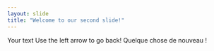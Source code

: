 ```yaml
---
layout: slide
title: "Welcome to our second slide!"
---
```

Your text
Use the left arrow to go back!
Quelque chose de nouveau !